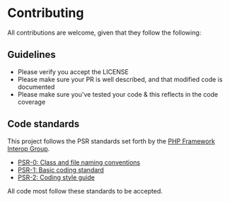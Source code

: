 # Contributing

All contributions are welcome, given that they follow the following:

## Guidelines

 * Please verify you accept the LICENSE
 * Please make sure your PR is well described, and that modified code is documented
 * Please make sure you've tested your code & this reflects in the code coverage
 
## Code standards

This project follows the PSR standards set forth by the [PHP Framework Interop Group](http://www.php-fig.org/).

* [PSR-0: Class and file naming conventions](https://github.com/php-fig/fig-standards/blob/master/accepted/PSR-0.md)
* [PSR-1: Basic coding standard](https://github.com/php-fig/fig-standards/blob/master/accepted/PSR-1-basic-coding-standard.md)
* [PSR-2: Coding style guide](https://github.com/php-fig/fig-standards/blob/master/accepted/PSR-2-coding-style-guide.md)

All code most follow these standards to be accepted.